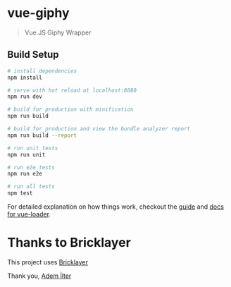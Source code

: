# vue-giphy 

> Vue.JS Giphy Wrapper

## Build Setup

``` bash
# install dependencies
npm install

# serve with hot reload at localhost:8080
npm run dev

# build for production with minification
npm run build

# build for production and view the bundle analyzer report
npm run build --report         

# run unit tests
npm run unit

# run e2e tests
npm run e2e

# run all tests
npm test
```

For detailed explanation on how things work, checkout the [guide](http://vuejs-templates.github.io/webpack/) and [docs for vue-loader](http://vuejs.github.io/vue-loader).

# Thanks to Bricklayer

This project uses [Bricklayer](https://github.com/ademilter/bricklayer/)

Thank you, [Adem İlter](https://github.com/ademilter)
